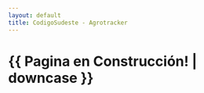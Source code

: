 ```yaml
---
layout: default
title: CodigoSudeste - Agrotracker
---
```

<h1>{{ Pagina en Construcción! | downcase }}</h1>
